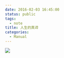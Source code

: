 ```yaml
---
date: 2016-02-03 16:45:00
status: public
tags:
  - note
title: 人生的真谛
categories:
  - Manual
---
```



![](你好人类.png)